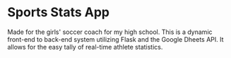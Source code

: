 # Sports Stats App
Made for the girls' soccer coach for my high school. This is a dynamic front-end to back-end system utilizing Flask and the Google Dheets API. It allows for the easy tally of real-time athlete statistics. 
